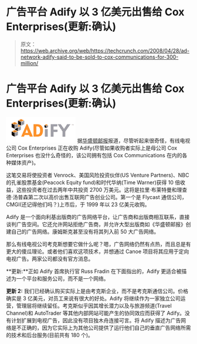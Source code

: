 # 广告平台 Adify 以 3 亿美元出售给 Cox Enterprises(更新:确认)

> 原文：<https://web.archive.org/web/https://techcrunch.com/2008/04/28/ad-network-adify-said-to-be-sold-to-cox-communications-for-300-million/>

# 广告平台 Adify 以 3 亿美元出售给 Cox Enterprises(更新:确认)

[![adify-logo.png](img/8a051afd1e36f6fb5f3ecb239ccf8719.png)](https://web.archive.org/web/20221208223912/http://www.crunchbase.com/company/adify) 据[华盛顿邮报](https://web.archive.org/web/20221208223912/http://www.washingtonpost.com/wp-dyn/content/article/2008/04/28/AR2008042802224.html)报道，尽管听起来很奇怪，有线电视公司 Cox Enterprises 正在收购 Adify(尽管如果收购者实际上是母公司 Cox Enterprises 也没什么奇怪的，该公司拥有包括 Cox Communications 在内的各种媒体资产)。

这笔交易将使投资者 Venrock、美国风险投资伙伴(US Venture Partners)、NBC 的孔雀股票基金(Peacock Equity fund)和时代华纳(Time Warner)获得 10 倍收益，这些投资者在过去两年中共投资 2700 万美元。这将是拉里·布莱特曼和理查德·汤普森第二次以高价出售互联网广告创业公司。第一个是 Flycast 通信公司，CMGI(还记得他们吗？)上市后，于 1999 年以 23 亿美元收购。

Adify 是一个面向利基出版商的广告网络平台，让广告商和出版商相互联系，直接谈判广告空间。它还允许网站拒绝广告商，并允许大型出版商如《华盛顿邮报》创建自己的广告网络。康姆斯克甚至没有将其列入前 50 大广告网络。

那么有线电视公司考克斯想要它做什么呢？嗯，广告网络仍然有点热，而且总是有更大的傻瓜理论。或者他们喜欢这项技术，并想通过 Canoe 项目将其应用于定向电视广告。两家公司都没有官方消息。

**更新:**正如 Adify 首席执行官 Russ Fradin 在下面指出的，Adify 更适合被描述为一个平台和服务公司，而不是一个网络。

**更新 2:** 我们已经确认购买实际上是由考克斯企业，而不是考克斯通信公司。价格确实是 3 亿美元，对员工来说有很大的好处。Adify 将继续作为一家独立公司运营，管理层将继续留任。考克斯似乎因其增长潜力以及与旅游频道(Travel Channel)和 AutoTrader 等其他内部网站可能产生的协同效应而获得了 Adify。没有计划扩展到电视广告，因此没有项目独木舟连接可言。将 Adify 描述为广告网络是不正确的，因为它实际上为其他公司提供了运行他们自己的垂直广告网络所需的技术和后台服务(目前共有 180 个)。